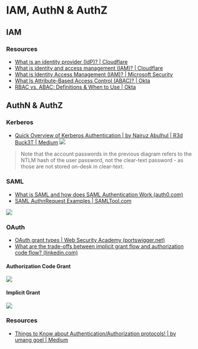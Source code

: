 # IAM, AuthN & AuthZ
## IAM
### Resources
- [What is an identity provider (IdP)? | Cloudflare](https://www.cloudflare.com/en-gb/learning/access-management/what-is-an-identity-provider/)
- [What is identity and access management (IAM)? | Cloudflare](https://www.cloudflare.com/en-gb/learning/access-management/what-is-identity-and-access-management/)
- [What is Identity Access Management (IAM)? | Microsoft Security](https://www.microsoft.com/en-gb/security/business/security-101/what-is-identity-access-management-iam#:~:text=Identity%20and%20access%20management%20is,who%20need%20access%20have%20access.)
- [What Is Attribute-Based Access Control (ABAC)? | Okta](https://www.okta.com/blog/2020/09/attribute-based-access-control-abac/)
- [RBAC vs. ABAC: Definitions & When to Use | Okta](https://www.okta.com/identity-101/role-based-access-control-vs-attribute-based-access-control/)


## AuthN & AuthZ
### Kerberos
- [Quick Overview of Kerberos Authentication | by Nairuz Abulhul | R3d Buck3T | Medium](https://medium.com/r3d-buck3t/quick-overview-of-kerberos-authentication-318f4918b15)
![](/Screenshots/Pasted%20image%2020230910194154.png)
> Note that the account passwords in the previous diagram refers to the NTLM hash of the user password, not the clear-text password - as those are not stored on-desk in clear-text.
### SAML
- [What is SAML and how does SAML Authentication Work (auth0.com)](https://auth0.com/blog/how-saml-authentication-works/)
- [SAML AuthnRequest Examples | SAMLTool.com](https://www.samltool.com/generic_sso_req.php)

![](/Screenshots/Pasted%20image%2020230910181425.png)

### OAuth
- [OAuth grant types | Web Security Academy (portswigger.net)](https://portswigger.net/web-security/oauth/grant-types)
- [What are the trade-offs between implicit grant flow and authorization code flow? (linkedin.com)](https://www.linkedin.com/advice/0/what-trade-offs-between-implicit-grant-flow-authorization)
#### Authorization Code Grant
![](/Screenshots/Pasted%20image%2020230910183343.png)
#### Implicit Grant
![](/Screenshots/Pasted%20image%2020230910183410.png)
### Resources
- [Things to Know about Authentication/Authorization protocols! | by umang goel | Medium](https://medium.com/@surfd1001/things-to-know-about-authentication-authorization-protocols-addff3654d97)

